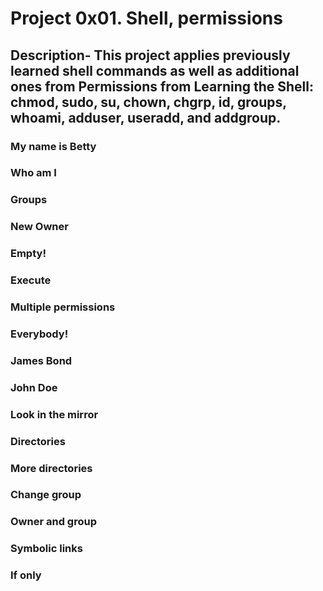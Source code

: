 # Project 0x01. Shell, permissions
## Description- This project applies previously learned shell commands as well as additional ones from Permissions from Learning the Shell: chmod, sudo, su, chown, chgrp, id, groups, whoami, adduser, useradd, and addgroup.

### My name is Betty
### Who am I
### Groups
### New Owner
### Empty!
### Execute
### Multiple permissions
### Everybody!
### James Bond
### John Doe
### Look in the mirror
### Directories
### More directories
### Change group
### Owner and group
### Symbolic links
### If only
